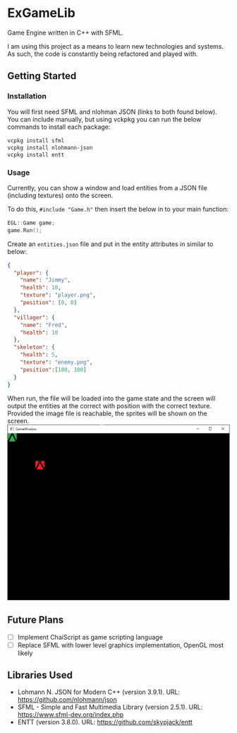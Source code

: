 # ExGameLib

Game Engine written in C++ with SFML.

I am using this project as a means to learn new technologies and systems. As such, the code is constantly being refactored and played with. 

## Getting Started

### Installation
You will first need SFML and nlohman JSON (links to both found below). You can include manually, but using vckpkg you can run the below commands to install each package:
```
vcpkg install sfml
vcpkg install nlohmann-json
vcpkg install entt
```

### Usage

Currently, you can show a window and load entities from a JSON file (including textures) onto the screen.

To do this, `#include "Game.h"` then insert the below in to your main function:

```cpp
EGL::Game game;
game.Run();
```

Create an `entities.json` file and put in the entity attributes in similar to below:

```json
{
  "player": {
    "name": "Jimmy",
    "health": 10,
    "texture": "player.png",
    "position": [0, 0]
  },
  "villager": {
    "name": "Fred",
    "health": 10
  },
  "skeleton": {
    "health": 5,
    "texture": "enemy.png",
    "position":[100, 100]
  }
}
```

When run, the file will be loaded into the game state and the screen will output the entities at the correct with position with the correct texture.
Provided the image file is reachable, the sprites will be shown on the screen.
![](/Assets/example_screenshot1.png)

## Future Plans
- [ ] Implement ChaiScript as game scripting language
- [ ] Replace SFML with lower level graphics implementation, OpenGL most likely

## Libraries Used
- Lohmann N. JSON for Modern C++ (version 3.9.1). URL: https://github.com/nlohmann/json
- SFML - Simple and Fast Multimedia Library (version 2.5.1). URL: https://www.sfml-dev.org/index.php
- ENTT (version 3.8.0). URL: https://github.com/skypjack/entt
